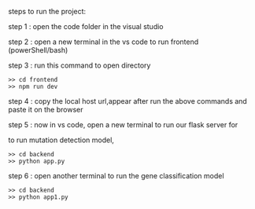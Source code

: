 steps to run the project:

step 1 : open the code folder in the visual studio

step 2 : open a new terminal in the vs code to run frontend (powerShell/bash)

step 3 : run this command to open directory
    
    >> cd frontend
    >> npm run dev

step 4 : copy the local host url,appear after run the above commands and paste it on the browser 

step 5 :  now in vs code, open a new terminal to run our flask server for 

to run mutation detection model, 

    >> cd backend
    >> python app.py

step 6 : open another terminal to run the gene classification model 

    >> cd backend
    >> python app1.py

 
